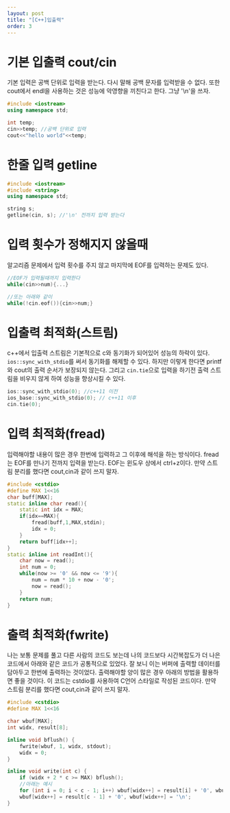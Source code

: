 ```yaml
---
layout: post
title: "[C++]입출력"
order: 3
---
```



# 기본 입출력 cout/cin

기본 입력은 공백 단위로 입력을 받는다. 다시 말해 공백 문자를 입력받을 수 없다. 또한 cout에서 endl을 사용하는 것은 성능에 악영향을 끼친다고 한다. 그냥 '\n'을 쓰자.

```cpp
#include <iostream>
using namespace std;

int temp;
cin>>temp; //공백 단위로 입력
cout<<"hello world"<<temp;
```

# 한줄 입력 getline

```cpp
#include <iostream>
#include <string>
using namespace std;

string s;
getline(cin, s); //'\n' 전까지 입력 받는다

```

# 입력 횟수가 정해지지 않을때

알고리즘 문제에서 입력 횟수를 주지 않고 마지막에 EOF를 입력하는 문제도 있다.

```cpp
//EOF가 입력될때까지 입력한다
while(cin>>num){...}

//또는 아래와 같이
while(!cin.eof()){cin>>num;}
```


# 입출력 최적화(스트림)

c++에서 입출력 스트림은 기본적으로 c와 동기화가 되어있어 성능의 하락이 있다. `ios::sync_with_stdio`를 써서 동기화를 해제할 수 있다. 하지만 이렇게 한다면 printf와 cout의 출력 순서가 보장되지 않는다. 그리고 `cin.tie`으로 입력을 하기전 출력 스트림을 비우지 않게 하여 성능을 향상시킬 수 있다.

```cpp
ios::sync_with_stdio(0); //c++11 이전
ios_base::sync_with_stdio(0); // c++11 이후
cin.tie(0);
```

# 입력 최적화(fread)

입력해야할 내용이 많은 경우 한번에 입력하고 그 이후에 해석을 하는 방식이다. fread는 EOF를 만나기 전까지 입력을 받는다. EOF는 윈도우 상에서 ctrl+z이다. 만약 스트림 분리를 했다면 cout,cin과 같이 쓰지 말자.

```cpp
#include <cstdio>
#define MAX 1<<16
char buff[MAX];
static inline char read(){
	static int idx = MAX;
	if(idx==MAX){
		fread(buff,1,MAX,stdin);
		idx = 0;
	}
	return buff[idx++];
}
static inline int readInt(){
	char now = read();
	int num = 0;
	while(now >= '0' && now <= '9'){
		num = num * 10 + now - '0';
		now = read();
	}
	return num;
}
```

# 출력 최적화(fwrite)

나는 보통 문제를 풀고 다른 사람의 코드도 보는데 나의 코드보다 시간복잡도가 더 나은 코드에서 아래와 같은 코드가 공통적으로 있었다. 잘 보니 이는 버퍼에 출력할 데이터를 담아두고 한번에 출력하는 것이었다. 출력해야할 양이 많은 경우 아래의 방법을 활용하면 좋을 것이다. 이 코드는 cstdio를 사용하여 C언어 스타일로 작성된 코드이다. 만약 스트림 분리를 했다면 cout,cin과 같이 쓰지 말자.

```cpp
#include <cstdio>
#define MAX 1<<16

char wbuf[MAX];
int widx, result[8];

inline void bflush() {
    fwrite(wbuf, 1, widx, stdout);
    widx = 0;
}

inline void write(int c) {
    if (widx + 2 * c >= MAX) bflush();
    //아래는 예시
    for (int i = 0; i < c - 1; i++) wbuf[widx++] = result[i] + '0', wbuf[widx++] = ' ';
    wbuf[widx++] = result[c - 1] + '0', wbuf[widx++] = '\n';
}
```


